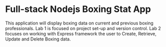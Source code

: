 # Full-stack Nodejs Boxing Stat App
This application will display boxing data on current and previous boxing professionals. Lab 1 is focused on project set-up and version control. Lab 2 focuses on working with Express framework the user to Create, Retrieve, Update and Delete Boxing data.
